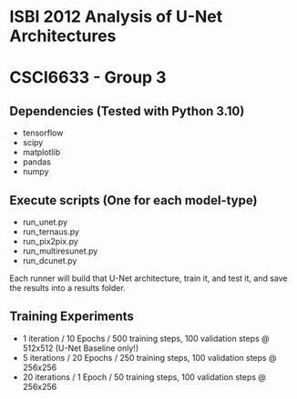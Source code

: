 # ISBI 2012 Analysis of U-Net Architectures
# CSCI6633 - Group 3

## Dependencies (Tested with Python 3.10)
- tensorflow
- scipy
- matplotlib
- pandas
- numpy

## Execute scripts (One for each model-type)
- run_unet.py
- run_ternaus.py
- run_pix2pix.py
- run_multiresunet.py
- run_dcunet.py

Each runner will build that U-Net architecture, train it, and test it, and save the results into a results folder.

## Training Experiments
- 1 iteration / 10 Epochs / 500 training steps, 100 validation steps @ 512x512 (U-Net Baseline only!)
- 5 iterations / 20 Epochs / 250 training steps, 100 validation steps @ 256x256
- 20 iterations / 1 Epoch / 50 training steps, 100 validation steps @ 256x256
